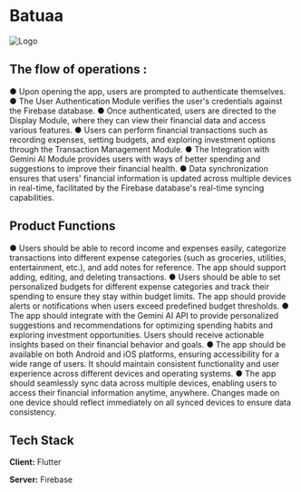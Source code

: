 
# Batuaa
![Logo](https://github.com/tushar11kh/Batuaa/blob/main/assets/app_icon.png?raw=true)




## The flow of operations :
● Upon opening the app, users are prompted to authenticate themselves.
● The User Authentication Module verifies the user's credentials against the Firebase database.
● Once authenticated, users are directed to the Display Module, where they can view their financial data and access various features.
● Users can perform financial transactions such as recording expenses, setting budgets, and exploring investment options through the Transaction Management Module.
● The Integration with Gemini AI Module provides users with ways of better spending and suggestions to improve their financial health.
● Data synchronization ensures that users' financial information is updated across multiple devices in real-time, facilitated by the Firebase database's real-time syncing capabilities.


## Product Functions
● Users should be able to record income and expenses easily, categorize transactions into different expense categories (such as groceries, utilities, entertainment, etc.), and add notes for reference. The app should support adding, editing, and deleting transactions.
● Users should be able to set personalized budgets for different expense categories and track their spending to ensure they stay within budget limits. The app should provide alerts or notifications when users exceed predefined budget thresholds.
● The app should integrate with the Gemini AI API to provide personalized suggestions and recommendations for optimizing spending habits and exploring investment opportunities. Users should receive actionable insights based on their financial behavior and goals.
● The app should be available on both Android and iOS platforms, ensuring accessibility for a wide range of users. It should maintain consistent functionality and user experience across different devices and operating systems.
● The app should seamlessly sync data across multiple devices, enabling users to access their financial information anytime, anywhere. Changes made on one device should reflect immediately on all synced devices to ensure data consistency.


## Tech Stack

**Client:** Flutter

**Server:** Firebase
